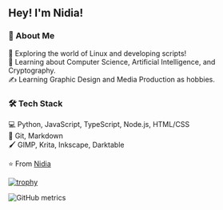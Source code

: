 ## Hey! I'm Nidia!

### 👩 About Me

🤔 Exploring the world of Linux and developing scripts!
<br />
🌱 Learning about Computer Science, Artificial Intelligence, and Cryptography.
<br />
✍ Learning Graphic Design and Media Production as hobbies.

### 🛠 Tech Stack
💻 Python, JavaScript, TypeScript, Node.js, HTML/CSS
<br />
🔧 Git, Markdown
<br />
🖌 GIMP, Krita, Inkscape, Darktable
<br />

⭐️ From [Nidia](https://github.com/nidia-achrys)

[![trophy](https://github-profile-trophy.vercel.app/?username=nidia-achrys&theme=dracula)](https://github.com/ryo-ma/github-profile-trophy)

![GitHub metrics](https://metrics.lecoq.io/nidia-achrys)
